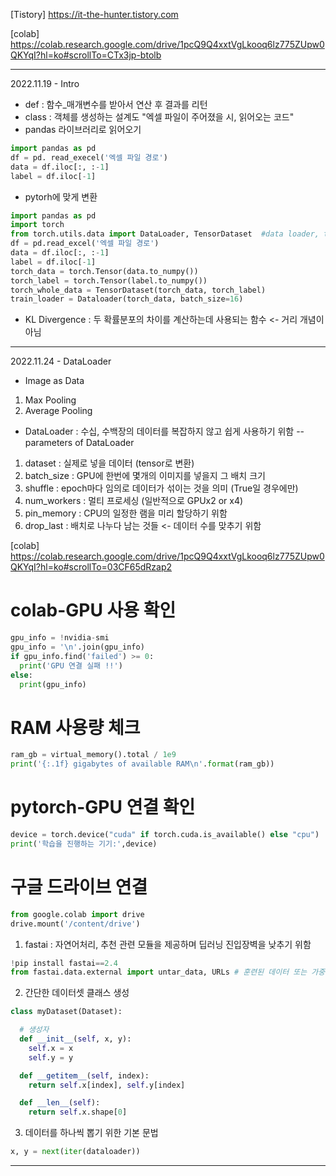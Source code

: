 [Tistory] https://it-the-hunter.tistory.com

[colab] https://colab.research.google.com/drive/1pcQ9Q4xxtVgLkooq6lz775ZUpw0QKYqI?hl=ko#scrollTo=CTx3jp-btolb

------------------------------------------------------------------------------------------------
2022.11.19 - Intro
- def : 함수_매개변수를 받아서 연산 후 결과를 리턴
- class : 객체를 생성하는 설계도
"엑셀 파일이 주어졌을 시, 읽어오는 코드"
- pandas 라이브러리로 읽어오기
~~~py
import pandas as pd
df = pd. read_execel('엑셀 파일 경로')
data = df.iloc[:, :-1]
label = df.iloc[-1]
~~~
- pytorh에 맞게 변환
~~~py
import pandas as pd
import torch
from torch.utils.data import DataLoader, TensorDataset  #data loader, tensor dataset
df = pd.read_excel('엑셀 파일 경로')
data = df.iloc[:, :-1]
label = df.iloc[-1]
torch_data = torch.Tensor(data.to_numpy())
torch_label = torch.Tensor(label.to_numpy())
torch_whole_data = TensorDataset(torch_data, torch_label)
train_loader = Dataloader(torch_data, batch_size=16)
~~~
- KL Divergence : 두 확률분포의 차이를 계산하는데 사용되는 함수 <- 거리 개념이 아님
------------------------------------------------------------------------------------------------
2022.11.24 - DataLoader
- Image as Data
1. Max Pooling
2. Average Pooling
- DataLoader : 수십, 수백장의 데이터를 복잡하지 않고 쉽게 사용하기 위함
--parameters of DataLoader
1. dataset : 실제로 넣을 데이터 (tensor로 변환)
2. batch_size : GPU에 한번에 몇개의 이미지를 넣을지 그 배치 크기
3. shuffle : epoch마다 임의로 데이터가 섞이는 것을 의미 (True일 경우에만)
4. num_workers : 멀티 프로세싱 (일반적으로 GPUx2 or x4)
5. pin_memory : CPU의 일정한 램을 미리 할당하기 위함
6. drop_last : 배치로 나누다 남는 것들 <- 데이터 수를 맞추기 위함

[colab] https://colab.research.google.com/drive/1pcQ9Q4xxtVgLkooq6lz775ZUpw0QKYqI?hl=ko#scrollTo=03CF65dRzap2
# colab-GPU 사용 확인
~~~py
gpu_info = !nvidia-smi
gpu_info = '\n'.join(gpu_info)
if gpu_info.find('failed') >= 0:
  print('GPU 연결 실패 !!')
else:
  print(gpu_info)
~~~
# RAM 사용량 체크
~~~py
ram_gb = virtual_memory().total / 1e9
print('{:.1f} gigabytes of available RAM\n'.format(ram_gb))
~~~
# pytorch-GPU 연결 확인
~~~py
device = torch.device("cuda" if torch.cuda.is_available() else "cpu")
print('학습을 진행하는 기기:',device)
~~~
# 구글 드라이브 연결 
~~~py
from google.colab import drive
drive.mount('/content/drive')
~~~
1. fastai : 자연어처리, 추천 관련 모듈을 제공하며 딥러닝 진입장벽을 낮추기 위함
~~~py
!pip install fastai==2.4
from fastai.data.external import untar_data, URLs # 훈련된 데이터 또는 가중치를 사용하기 위함
~~~
2. 간단한 데이터셋 클래스 생성
~~~py
class myDataset(Dataset):

  # 생성자 
  def __init__(self, x, y):
    self.x = x
    self.y = y

  def __getitem__(self, index):
    return self.x[index], self.y[index]

  def __len__(self):
    return self.x.shape[0]
~~~
3. 데이터를 하나씩 뽑기 위한 기본 문법
~~~py
x, y = next(iter(dataloader))
~~~
------------------------------------------------------------------------------------------------
